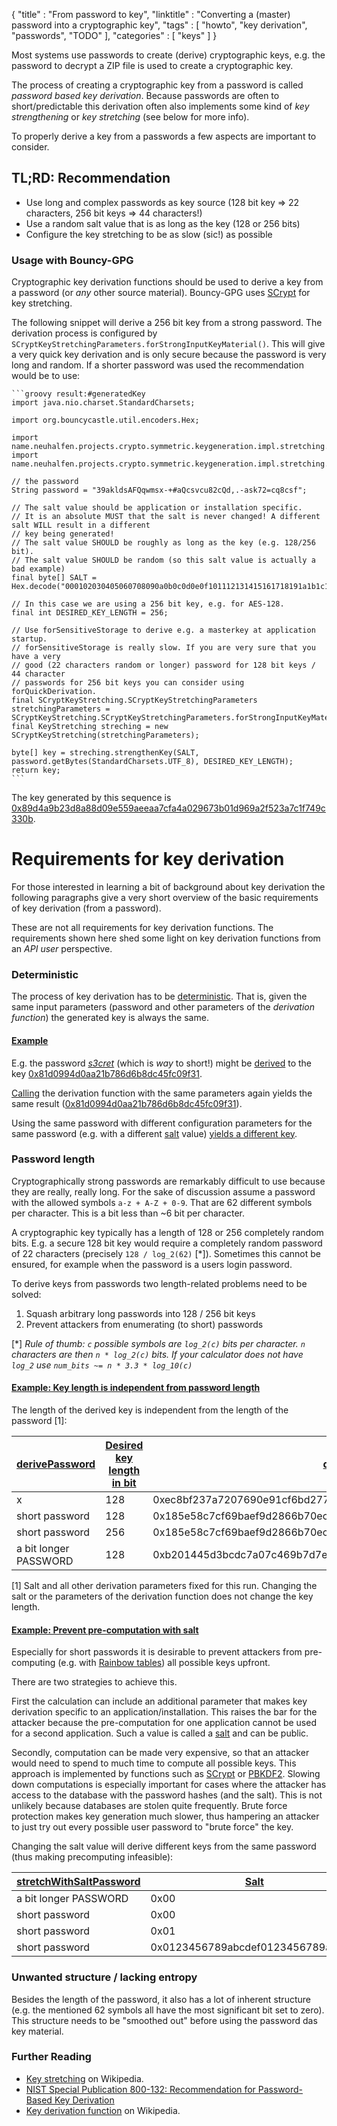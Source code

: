 {
"title" : "From password to key",
"linktitle" : "Converting a (master) password into a cryptographic key",
"tags" : [
    "howto",
    "key derivation",
    "passwords",
    "TODO"
],
"categories" : [
    "keys"
]
}


Most systems use passwords to create (derive) cryptographic keys, e.g. the password to decrypt a ZIP file is used to create a cryptographic key.

The process of creating a cryptographic key from a password is called _password based key derivation_. Because passwords are often to short/predictable this derivation often also implements some kind of _key strengthening_ or _key stretching_ (see below for more info).

To properly derive a key from a passwords a few aspects are important to consider. 

## TL;RD: Recommendation
* Use long and complex passwords as key source (128 bit key => 22 characters, 256 bit keys => 44 characters!)
* Use a random salt value that is as long as the key (128 or 256 bits)
* Configure the key stretching to be as slow (sic!) as possible 

### Usage with Bouncy-GPG

Cryptographic key derivation functions should be used to derive a key from a password (or _any_ other source material).
Bouncy-GPG uses [SCrypt](https://en.wikipedia.org/wiki/Scrypt)  for key stretching.

The following snippet will derive a 256 bit key from a strong password. The derivation process is configured
by `SCryptKeyStretchingParameters.forStrongInputKeyMaterial()`. This will give a very quick key derivation and is only
secure because the password is very long and random. If a shorter password was used the recommendation would be to use:

    ```groovy result:#generatedKey
    import java.nio.charset.StandardCharsets;
    
    import org.bouncycastle.util.encoders.Hex;
    
    import name.neuhalfen.projects.crypto.symmetric.keygeneration.impl.stretching.KeyStretching;
    import name.neuhalfen.projects.crypto.symmetric.keygeneration.impl.stretching.SCryptKeyStretching;
    
    // the password
    String password = "39akldsAFQqwmsx-+#aQcsvcu82cQd,.-ask72=cq8csf";
    
    // The salt value should be application or installation specific.
    // It is an absolute MUST that the salt is never changed! A different salt WILL result in a different
    // key being generated!
    // The salt value SHOULD be roughly as long as the key (e.g. 128/256 bit).
    // The salt value SHOULD be random (so this salt value is actually a bad example)
    final byte[] SALT = Hex.decode("000102030405060708090a0b0c0d0e0f101112131415161718191a1b1c1d1e1f");
    
    // In this case we are using a 256 bit key, e.g. for AES-128.
    final int DESIRED_KEY_LENGTH = 256;
     
    // Use forSensitiveStorage to derive e.g. a masterkey at application startup.
    // forSensitiveStorage is really slow. If you are very sure that you have a very
    // good (22 characters random or longer) password for 128 bit keys / 44 character 
    // passwords for 256 bit keys you can consider using forQuickDerivation.
    final SCryptKeyStretching.SCryptKeyStretchingParameters stretchingParameters = SCryptKeyStretching.SCryptKeyStretchingParameters.forStrongInputKeyMaterial();
    final KeyStretching streching = new SCryptKeyStretching(stretchingParameters);
    
    byte[] key = streching.strengthenKey(SALT, password.getBytes(StandardCharsets.UTF_8), DESIRED_KEY_LENGTH);
    return key;
    ```
    
The key generated by this sequence is [0x89d4a9b23d8a88d09e559aeeaa7cfa4a029673b01d969a2f523a7c1f749c330b](- "?=toHex(#generatedKey)").

# Requirements for key derivation

For those interested in learning a bit of background about key derivation the following paragraphs give a very short overview of the basic requirements of key derivation (from a password).

These are not all requirements for key derivation functions. The requirements shown here shed some light on key derivation  functions from an _API user_ perspective.

### Deterministic

The process of key derivation has to be [deterministic](https://en.wikipedia.org/wiki/Deterministic_system). That is, given the same input parameters (password and other parameters of the _derivation function_) the generated key is always the same.

#### [Example](- "Key derivation is deterministic")
E.g. the password _[s3cret](- "#password")_ (which is _way_ to short!) might be [derived](- "#key = stretchWithFixedParameters(#password)") to the key [0x81d0994d0aa21b786d6b8dc45fc09f31](- "?=#key.derivedKey").

[Calling](- "#key2 = stretchWithFixedParameters(#password)") the derivation function with the same parameters again yields the same result ([0x81d0994d0aa21b786d6b8dc45fc09f31](- "?=#key2.derivedKey")).

Using the same password with different configuration parameters for the same password (e.g. with a different [salt](https://en.wikipedia.org/wiki/Salt_%28cryptography%29) value) [yields a different key](- "c:assert-true=isSaltChangesKey(#password)").

### Password length
Cryptographically strong passwords are remarkably difficult to use because they are really, really long.
For the sake of discussion assume a password with the allowed symbols `a-z + A-Z + 0-9`. That are 62 different symbols per character. This is a bit less than ~6 bit per character.

A cryptographic key typically has a length of 128 or 256 completely random bits. E.g. a secure 128 bit key would require a completely random password of 22 characters (precisely `128 / log_2(62)` [*]). Sometimes this cannot be ensured, for example when the password is a users login password.

To derive keys from passwords two length-related problems need to be solved:

1. Squash arbitrary long passwords into 128 / 256 bit keys
2. Prevent attackers from enumerating (to short) passwords

[*] _Rule of thumb: `c` possible symbols are `log_2(c)` bits per character. `n` characters are then `n * log_2(c)` bits.  If your calculator does not have `log_2` use `num_bits ~= n * 3.3 * log_10(c)`_

#### [Example: Key length is independent from password length](- "Key length is independent from password length")

The length of the derived key is independent from the length of the password [1]:

| [derive][][Password][password]  | [Desired key length in bit][desiredKeyLen]  | [derived key][derivedKey]                                             | [length of derived key][derivedKeyLen] |
|---------------------------------|---------------------------------------------|-----------------------------------------------------------------------|-----------------------|
| x                               | 128                                         | 0xec8bf237a7207690e91cf6bd27746f3b                                    | 128                   |
| short password                  | 128                                         | 0x185e58c7cf69baef9d2866b70ec1581c                                    | 128                   |
| short password                  | 256                                         | 0x185e58c7cf69baef9d2866b70ec1581ceb8ff7c5c2169170cba1cf4adc48815a    | 256                   |
| a bit longer PASSWORD           | 128                                         | 0xb201445d3bcdc7a07c469b7d7ef8988c                                    | 128                   |

[password]: - "#password"
[desiredKeyLen]: - "#desiredKeyLen"
[derive]: - "#key = stretchWithFixedParameters(#password, #desiredKeyLen)"
[derivedKey]: - "?=#key.derivedKey"
[derivedKeyLen]: - "?=#key.derivedKeyLen"

[1] Salt and all other derivation parameters fixed for this run. Changing the salt or the parameters of the derivation function does not change the key length.

#### [Example: Prevent pre-computation with salt](- "Prevent pre-computation with salt")

Especially for short passwords it is desirable to prevent attackers from pre-computing (e.g. with [Rainbow tables](https://en.wikipedia.org/wiki/Rainbow_table))
all possible keys upfront.

There are two strategies to achieve this.

First the calculation can include an additional parameter that makes key derivation specific to an application/installation.
This raises the bar for the attacker because the pre-computation for one application cannot be used for a second application.
Such a value is called a [salt](https://en.wikipedia.org/wiki/Salt_%28cryptography%29) and can be public.

Secondly, computation can be made very expensive, so that an attacker would need to spend to much time to compute all possible keys.
This approach is implemented by functions such as  [SCrypt](https://en.wikipedia.org/wiki/Scrypt) or [PBKDF2](https://tools.ietf.org/html/rfc2898).
Slowing down computations is especially important for cases where the attacker has access to the database with the password hashes (and the salt). This is not unlikely because databases are stolen quite frequently.
Brute force protection makes key generation much slower, thus hampering an attacker to just try out every possible user password to "brute force" the key.

Changing the salt value will derive different keys from the same password (thus making  precomputing infeasible):

| [stretchWithSalt][][Password][password]  | [Salt][salt]              | [derived key][derivedKey]             |
|---------------------------------|------------------------------------|---------------------------------------|
| a bit longer PASSWORD           | 0x00                               | 0x62109f2b71882325eb62fb2d4dae3ef2    |
| short password                  | 0x00                               | 0xa8182f30638baea8c1b6991dd8f71070    |
| short password                  | 0x01                               | 0x185e58c7cf69baef9d2866b70ec1581c    |
| short password                  | 0x0123456789abcdef0123456789abcdef | 0x89b4d1be23e0f1f56ba29ee36f1e52ba    |

[password]: - "#password"
[salt]: - "#salt"
[stretchWithSalt]: - "#key = stretchWithSalt(#password, #salt)"
[derivedKey]: - "?=#key.derivedKey"

### Unwanted structure / lacking entropy

Besides the length of the password, it also has a lot of inherent structure (e.g. the mentioned 62 symbols all have the most significant bit set to zero). This structure needs to be "smoothed out" before using the password das key material.

### Further Reading
* [Key stretching](https://en.wikipedia.org/wiki/Key_stretching) on Wikipedia.
* [NIST Special Publication 800-132: Recommendation for Password-Based Key Derivation](http://nvlpubs.nist.gov/nistpubs/Legacy/SP/nistspecialpublication800-132.pdf)
* [Key derivation function](https://en.wikipedia.org/wiki/Key_derivation_function) on Wikipedia.
